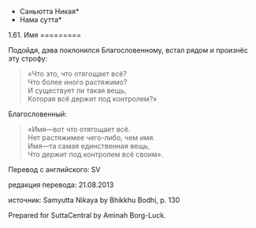 * Саньютта Никая*
* Нама сутта*

1\.61\. Имя
\=\=\=\=\=\=\=\=\=

Подойдя, дэва поклонился Благословенному, встал рядом и произнёс эту строфу:

> «Что это, что отягощает всё?  
> Что более иного растяжимо?  
> И существует ли такая вещь,  
> Которая всё держит под контролем?»

Благословенный:

> «Имя—вот что отягощает всё\.  
> Нет растяжимее чего\-либо, чем имя\.  
> Имя—та самая единственная вещь,  
> Что держит под контролем всё своим»\.

Перевод с английского: SV

редакция перевода: 21\.08\.2013

источник: Samyutta Nikaya by Bhikkhu Bodhi, p\. 130

Prepared for SuttaCentral by Aminah Borg\-Luck\.